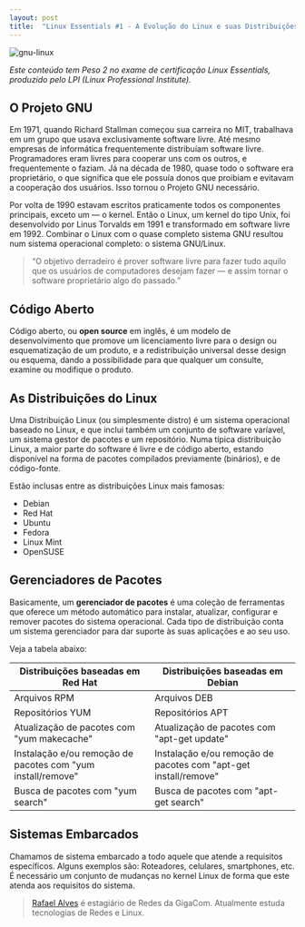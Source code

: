 ```yaml
---
layout: post
title:  "Linux Essentials #1 - A Evolução do Linux e suas Distribuições mais Populares"
---
```


![gnu-linux](https://cloud.githubusercontent.com/assets/12460407/23873522/1b18ea6c-0811-11e7-9dfa-8abb0074f209.png)

*Este conteúdo tem Peso 2 no exame de certificação Linux Essentials, produzido pelo LPI (Linux Professional Institute).*

## O Projeto GNU

Em 1971, quando Richard Stallman começou sua carreira no MIT, trabalhava em um grupo que usava exclusivamente software livre. Até mesmo empresas de informática frequentemente distribuíam software livre. Programadores eram livres para cooperar uns com os outros, e frequentemente o faziam. Já na década de 1980, quase todo o software era proprietário, o que significa que ele possuía donos que proibiam e evitavam a cooperação dos usuários. Isso tornou o Projeto GNU necessário.

Por volta de 1990 estavam escritos praticamente todos os componentes principais, exceto um — o kernel. Então o Linux, um kernel do tipo Unix, foi desenvolvido por Linus Torvalds em 1991 e transformado em software livre em 1992. Combinar o Linux com o quase completo sistema GNU resultou num sistema operacional completo: o sistema GNU/Linux.

> “O objetivo derradeiro é prover software livre para fazer tudo aquilo que os usuários de computadores desejam fazer — e assim tornar o software proprietário algo do passado.”

## Código Aberto

Código aberto, ou **open source** em inglês, é um modelo de desenvolvimento que promove um licenciamento livre para o design ou esquematização de um produto, e a redistribuição universal desse design ou esquema, dando a possibilidade para que qualquer um consulte, examine ou modifique o produto.

## As Distribuições do Linux

Uma Distribuição Linux (ou simplesmente distro) é um sistema operacional baseado no Linux, e que inclui também um conjunto de software varíavel, um sistema gestor de pacotes e um repositório. Numa típica distribuição Linux, a maior parte do software é livre e de código aberto, estando disponível na forma de pacotes compilados previamente (binários), e de código-fonte.

Estão inclusas entre as distribuições Linux mais famosas:

* Debian
* Red Hat
* Ubuntu
* Fedora
* Linux Mint
* OpenSUSE

## Gerenciadores de Pacotes

Basicamente, um **gerenciador de pacotes** é uma coleção de ferramentas que oferece um método automático para instalar, atualizar, configurar e remover pacotes do sistema operacional. Cada tipo de distribuição conta um sistema gerenciador para dar suporte às suas aplicações e ao seu uso.

Veja a tabela abaixo:

| Distribuições baseadas em Red Hat                           | Distribuições baseadas em Debian                                |
|-------------------------------------------------------------|-----------------------------------------------------------------|
| Arquivos RPM                                                | Arquivos DEB                                                    |
| Repositórios YUM                                            | Repositórios APT                                                |
| Atualização de pacotes com "yum makecache"                  | Atualização de pacotes com "apt-get update"                     |
| Instalação e/ou remoção de pacotes com "yum install/remove" | Instalação e/ou remoção de pacotes com "apt-get install/remove" |
| Busca de pacotes com "yum search"                           | Busca de pacotes com "apt-get search"                           |

## Sistemas Embarcados

Chamamos de sistema embarcado a todo aquele que atende a requisitos específicos. Alguns exemplos são: Roteadores, celulares, smartphones, etc. É necessário um conjunto de mudanças no kernel Linux de forma que este atenda aos requisitos do sistema.

> [Rafael Alves](https://www.facebook.com/rafael.s.finha) é estagiário de Redes da GigaCom. Atualmente estuda tecnologias de Redes e Linux.




